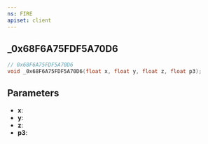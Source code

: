 ```yaml
---
ns: FIRE
apiset: client
---
```

## _0x68F6A75FDF5A70D6

```c
// 0x68F6A75FDF5A70D6
void _0x68F6A75FDF5A70D6(float x, float y, float z, float p3);
```


## Parameters
* **x**:
* **y**:
* **z**:
* **p3**: